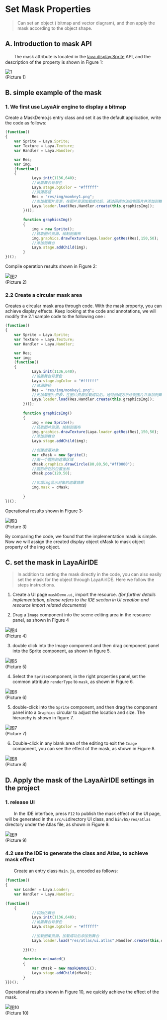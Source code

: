 # Set Mask Properties

> Can set an object ( bitmap and vector diagram), and then apply the mask according to the object shape.
>



## A. Introduction to mask API

　　The mask attribute is located in the [laya.display.Sprite](http://layaair.ldc.layabox.com/api/index.html?category=Core&class=laya.display.Sprite#mask)  API, and the description of the property  is shown in Figure 1:

![1](img/1.jpg)<br />(Picture 1)



## B. simple example of the mask

### 1. We first use LayaAir engine to display a bitmap

Create a MaskDemo.js entry class and set it as the default application, write the code as follows:

```javascript
(function()
{
  	var Sprite = Laya.Sprite;
	var Texture = Laya.Texture;
  	var Handler = Laya.Handler;

  	var Res;
	var img;
	(function()
	{
			Laya.init(1136,640);
			//设置舞台背景色
			Laya.stage.bgColor = "#ffffff"      
			//资源路径
			Res = "res/img/monkey1.png";		
			//先加载图片资源，在图片资源加载成功后，通过回调方法绘制图片并添加到舞台
			Laya.loader.load(Res,Handler.create(this,graphicsImg));   
		})();
		
		function graphicsImg()
		{
			img = new Sprite();
			//获取图片资源，绘制到画布
			img.graphics.drawTexture(Laya.loader.getRes(Res),150,50);
			//添加到舞台
			Laya.stage.addChild(img);
		}
})();
```

Compile operation results shown in Figure 2:

![图2](img/2.jpg)<br />(Picture 2)

### 2.2 Create a circular mask area

Creates a circular mask area through code. With the mask property, you can achieve display effects. Keep looking at the code and annotations, we will modify the 2.1  sample code to the following one :

```javascript
(function()
{
  	var Sprite = Laya.Sprite;
	var Texture = Laya.Texture;
  	var Handler = Laya.Handler;

  	var Res;
	var img;
	(function()
	{
			Laya.init(1136,640);
			//设置舞台背景色
			Laya.stage.bgColor = "#ffffff"      
			//资源路径
			Res = "res/img/monkey1.png";		
			//先加载图片资源，在图片资源加载成功后，通过回调方法绘制图片并添加到舞台
			Laya.loader.load(Res,Handler.create(this,graphicsImg));   
		})();
		
		function graphicsImg()
		{
			img = new Sprite();
			//获取图片资源，绘制到画布
			img.graphics.drawTexture(Laya.loader.getRes(Res),150,50);
			//添加到舞台
			Laya.stage.addChild(img);
			
			//创建遮罩对象
			var cMask = new Sprite();
			//画一个圆形的遮罩区域
			cMask.graphics.drawCircle(80,80,50,"#ff0000");
          	//圆形所在的位置坐标
			cMask.pos(120,50);
         
         	//实现img显示对象的遮罩效果
			img.mask = cMask;
			
		}
})();
```

Operational results shown in Figure 3:

![图3](img/3.jpg) <br />(Picture 3)

By comparing the code, we found that the implementation mask is simple. Now we will assign the created display object cMask to mask object property of the img object.





## C. set the mask in LayaAirIDE

> In addition to setting the mask directly in the code, you can also easily set the mask for the object through LayaAirIDE. Here we follow the steps instructions.

1. Create a UI page `maskDemo.ui`, import the resource. *(for further details implementation, please refers to the IDE section in UI creation and resource import related documents)*



2. Drag a `Image` component into the scene editing area in the resource panel, as shown in Figure 4

![图4](img/4.jpg) <br /> (Picture 4)



3.  double click into the Image component and then drag  component panel into the  Sprite component, as shown in figure 5.

![图5](img/5.jpg) <br /> (Picture 5)





4. Select the `Sprite`component, in the right properties panel,set the common attribute `renderType` to `mask`, as shown in Figure 6.

![图6](img/6.jpg) <br /> (Picture 6)



5. double-click into the `Sprite` component,  and then drag the component panel into a `Graphics` circular to adjust the location and size. The hierarchy is shown in figure 7.

![图7](img/7.jpg) <br /> (Picture 7)



6. Double-click in any blank area of the editing to exit the `Image` component, you can see the effect of the mask, as shown in Figure 8.

![图8](img/8.jpg) <br /> (Picture 8)





## D. Apply the mask of the LayaAirIDE settings in the project

### 1. release UI

　　In the IDE interface, press `F12` to publish the mask effect of the UI page, will be generated in the `src/ui`directory UI class, and `bin/h5/res/atlas` directory under the Atlas file, as shown in Figure 9.

![图9](img/9.jpg) <br />(Picture 9)



### 4.2 use the IDE to generate the class and Atlas, to achieve mask effect

　　Create an entry class `Main.js`, encoded as follows:

```javascript
(function()
{
  	var Loader = Laya.Loader;
  	var Handler = Laya.Handler;
	
(function()
	{
			//初始化舞台
			Laya.init(1136,640);
			//设置舞台背景色
			Laya.stage.bgColor = "#ffffff"    
				
			//加载图集资源，加载成功后添加到舞台
			Laya.loader.load("res/atlas/ui.atlas",Handler.create(this,onLoaded));
			
		}})();
		
		function onLoaded()
		{
			var cMask = new maskDemoUI();
			Laya.stage.addChild(cMask);
		}
}})();
```

Operational results shown in Figure 10, we quickly achieve the effect of the mask.

![图10](img/10.jpg) <br /> (Picture 10)


